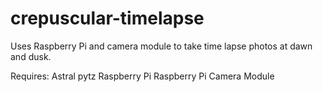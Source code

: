 # crepuscular-timelapse
Uses Raspberry Pi and camera module to take time lapse photos at dawn and dusk.

Requires:
  Astral
  pytz
  Raspberry Pi
  Raspberry Pi Camera Module
